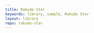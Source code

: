 ```yaml
---
title: Rakudo Star
keywords: library, sample, Rakudo Star
layout: library
repo: rakudo-star
---
```

